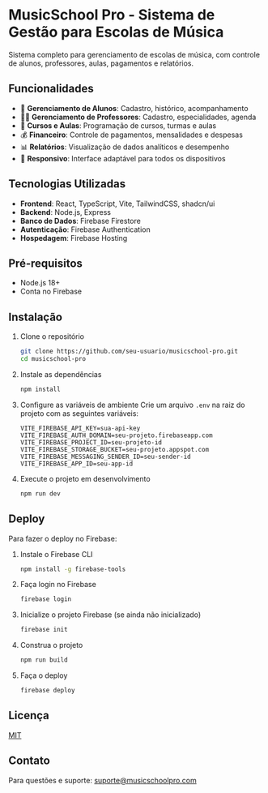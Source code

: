 # MusicSchool Pro - Sistema de Gestão para Escolas de Música

Sistema completo para gerenciamento de escolas de música, com controle de alunos, professores, aulas, pagamentos e relatórios.

## Funcionalidades

- 👥 **Gerenciamento de Alunos**: Cadastro, histórico, acompanhamento
- 👨‍🏫 **Gerenciamento de Professores**: Cadastro, especialidades, agenda
- 🎵 **Cursos e Aulas**: Programação de cursos, turmas e aulas
- 💰 **Financeiro**: Controle de pagamentos, mensalidades e despesas
- 📊 **Relatórios**: Visualização de dados analíticos e desempenho
- 📱 **Responsivo**: Interface adaptável para todos os dispositivos

## Tecnologias Utilizadas

- **Frontend**: React, TypeScript, Vite, TailwindCSS, shadcn/ui
- **Backend**: Node.js, Express
- **Banco de Dados**: Firebase Firestore
- **Autenticação**: Firebase Authentication
- **Hospedagem**: Firebase Hosting

## Pré-requisitos

- Node.js 18+
- Conta no Firebase

## Instalação

1. Clone o repositório
   ```bash
   git clone https://github.com/seu-usuario/musicschool-pro.git
   cd musicschool-pro
   ```

2. Instale as dependências
   ```bash
   npm install
   ```

3. Configure as variáveis de ambiente
   Crie um arquivo `.env` na raiz do projeto com as seguintes variáveis:

   ```
   VITE_FIREBASE_API_KEY=sua-api-key
   VITE_FIREBASE_AUTH_DOMAIN=seu-projeto.firebaseapp.com
   VITE_FIREBASE_PROJECT_ID=seu-projeto-id
   VITE_FIREBASE_STORAGE_BUCKET=seu-projeto.appspot.com
   VITE_FIREBASE_MESSAGING_SENDER_ID=seu-sender-id
   VITE_FIREBASE_APP_ID=seu-app-id
   ```

4. Execute o projeto em desenvolvimento
   ```bash
   npm run dev
   ```

## Deploy

Para fazer o deploy no Firebase:

1. Instale o Firebase CLI
   ```bash
   npm install -g firebase-tools
   ```

2. Faça login no Firebase
   ```bash
   firebase login
   ```

3. Inicialize o projeto Firebase (se ainda não inicializado)
   ```bash
   firebase init
   ```

4. Construa o projeto
   ```bash
   npm run build
   ```

5. Faça o deploy
   ```bash
   firebase deploy
   ```

## Licença

[MIT](LICENSE)

## Contato

Para questões e suporte: suporte@musicschoolpro.com